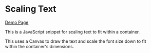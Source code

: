 # Scaling Text

[Demo Page](https://alan-cole.github.io/scalingtext/)

This is a JavaScript snippet for scaling text to fit within a container.

This uses a Canvas to draw the text and scale the font size down to fit within the container's dimensions.
